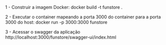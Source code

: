 1 - Construir a imagem Docker:
docker build -t funstore .

2 - Executar o container mapeando a porta 3000 do container para a porta 3000 do host:
docker run -p 3000:3000 funstore

3 - Acessar o swagger da aplicação
http://localhost:3000/funstore/swagger-ui/index.html
